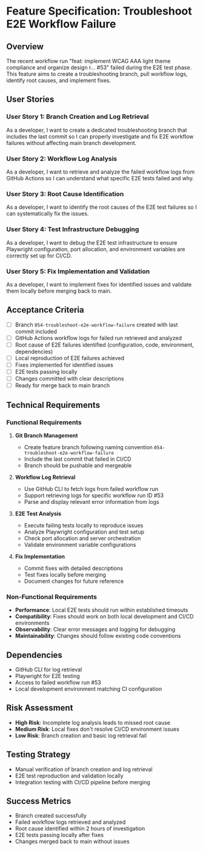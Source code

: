 # Feature Specification: Troubleshoot E2E Workflow Failure

## Overview
The recent workflow run "feat: implement WCAG AAA light theme compliance and organize design r… #53" failed during the E2E test phase. This feature aims to create a troubleshooting branch, pull workflow logs, identify root causes, and implement fixes.

## User Stories

### User Story 1: Branch Creation and Log Retrieval
As a developer, I want to create a dedicated troubleshooting branch that includes the last commit so I can properly investigate and fix E2E workflow failures without affecting main branch development.

### User Story 2: Workflow Log Analysis
As a developer, I want to retrieve and analyze the failed workflow logs from GitHub Actions so I can understand what specific E2E tests failed and why.

### User Story 3: Root Cause Identification
As a developer, I want to identify the root causes of the E2E test failures so I can systematically fix the issues.

### User Story 4: Test Infrastructure Debugging
As a developer, I want to debug the E2E test infrastructure to ensure Playwright configuration, port allocation, and environment variables are correctly set up for CI/CD.

### User Story 5: Fix Implementation and Validation
As a developer, I want to implement fixes for identified issues and validate them locally before merging back to main.

## Acceptance Criteria

- [ ] Branch `054-troubleshoot-e2e-workflow-failure` created with last commit included
- [ ] GitHub Actions workflow logs for failed run retrieved and analyzed
- [ ] Root cause of E2E failures identified (configuration, code, environment, dependencies)
- [ ] Local reproduction of E2E failures achieved
- [ ] Fixes implemented for identified issues
- [ ] E2E tests passing locally
- [ ] Changes committed with clear descriptions
- [ ] Ready for merge back to main branch

## Technical Requirements

### Functional Requirements

1. **Git Branch Management**
   - Create feature branch following naming convention `054-troubleshoot-e2e-workflow-failure`
   - Include the last commit that failed in CI/CD
   - Branch should be pushable and mergeable

2. **Workflow Log Retrieval**
   - Use GitHub CLI to fetch logs from failed workflow run
   - Support retrieving logs for specific workflow run ID #53
   - Parse and display relevant error information from logs

3. **E2E Test Analysis**
   - Execute failing tests locally to reproduce issues
   - Analyze Playwright configuration and test setup
   - Check port allocation and server orchestration
   - Validate environment variable configurations

4. **Fix Implementation**
   - Commit fixes with detailed descriptions
   - Test fixes locally before merging
   - Document changes for future reference

### Non-Functional Requirements

- **Performance**: Local E2E tests should run within established timeouts
- **Compatibility**: Fixes should work on both local development and CI/CD environments
- **Observability**: Clear error messages and logging for debugging
- **Maintainability**: Changes should follow existing code conventions

## Dependencies

- GitHub CLI for log retrieval
- Playwright for E2E testing
- Access to failed workflow run #53
- Local development environment matching CI configuration

## Risk Assessment

- **High Risk**: Incomplete log analysis leads to missed root cause
- **Medium Risk**: Local fixes don't resolve CI/CD environment issues
- **Low Risk**: Branch creation and basic log retrieval fail

## Testing Strategy

- Manual verification of branch creation and log retrieval
- E2E test reproduction and validation locally
- Integration testing with CI/CD pipeline before merging

## Success Metrics

- Branch created successfully
- Failed workflow logs retrieved and analyzed
- Root cause identified within 2 hours of investigation
- E2E tests passing locally after fixes
- Changes merged back to main without issues
